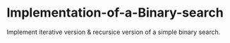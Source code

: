 # Implementation-of-a-Binary-search

Implement iterative version & recursice version of a simple binary search.
